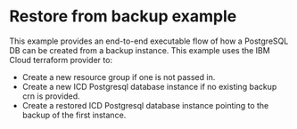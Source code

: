 # Restore from backup example

This example provides an end-to-end executable flow of how a PostgreSQL DB can be created from a backup instance. This example uses the IBM Cloud terraform provider to:

- Create a new resource group if one is not passed in.
- Create a new ICD Postgresql database instance if no existing backup crn is provided.
- Create a restored ICD Postgresql database instance pointing to the backup of the first instance.
